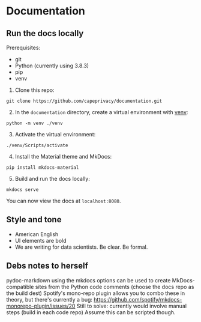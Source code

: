 # Documentation

## Run the docs locally

Prerequisites:

* git
* Python (currently using 3.8.3)
* pip
* venv

1. Clone this repo:

```
git clone https://github.com/capeprivacy/documentation.git
```

2. In the `documentation` directory, create a virtual environment with [venv](https://docs.python.org/3/library/venv.html#module-venv):

```
python -m venv ./venv
```

3. Activate the virtual environment:

```
./venv/Scripts/activate
```

4. Install the Material theme and MkDocs:

```
pip install mkdocs-material
```

5. Build and run the docs locally:

```
mkdocs serve
```

You can now view the docs at `localhost:8080`.

## Style and tone

* American English
* UI elements are bold
* We are writing for data scientists. Be clear. Be formal.

## Debs notes to herself

pydoc-markdown using the mkdocs options can be used to create MkDocs-compatible sites from the Python code comments (choose the docs repo as the build dest)
Spotify's mono-repo plugin allows you to combo these in theory, but there's currently a bug: https://github.com/spotify/mkdocs-monorepo-plugin/issues/20
Still to solve: currently would involve manual steps (build in each code repo) Assume this can be scripted though.
